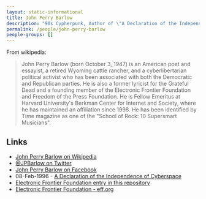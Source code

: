 ```yaml
---
layout: static-informational
title: John Perry Barlow
description: "90s Cypherpunk, Author of \"A Declaration of the Independence of Cyberspace\""
permalink: /people/john-perry-barlow
people-groups: []
---
```


From wikipedia:

> John Perry Barlow (born October 3, 1947) is an American poet and essayist, a retired Wyoming cattle rancher, and a cyberlibertarian political activist who has been associated with both the Democratic and Republican parties. He is also a former lyricist for the Grateful Dead and a founding member of the Electronic Frontier Foundation and Freedom of the Press Foundation. He is Fellow Emeritus at Harvard University's Berkman Center for Internet and Society, where he has maintained an affiliation since 1998. He has been identified by Time magazine as one of the "School of Rock: 10 Supersmart Musicians".

## Links

* [John Perry Barlow on Wikipedia](https://en.wikipedia.org/wiki/John_Perry_Barlow)
* [@JPBarlow on Twitter](https://twitter.com/jpbarlow)
* [John Perry Barlow on Facebook](https://www.facebook.com/johnperrybarlow)
* 08-Feb-1996 - [A Declaration of the Independence of Cyberspace](https://www.eff.org/cyberspace-independence)
* [Electronic Frontier Foundation entry in this repository](organisations/eff.md)
* [Electronic Frontier Foundation - eff.org](https://www.eff.org/)
